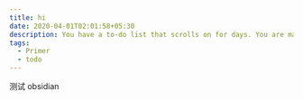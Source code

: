 ```yaml
---
title: hi
date: 2020-04-01T02:01:58+05:30
description: You have a to-do list that scrolls on for days. You are managing multiple projects, getting lots of email and messages on different messaging systems, managing finances and personal health habits and so much more.
tags:
  - Primer
  - todo
---
```


测试 obsidian

